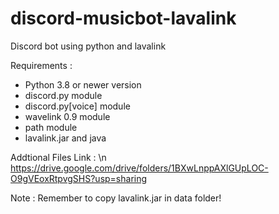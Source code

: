 # discord-musicbot-lavalink
Discord bot using python and lavalink

Requirements : 
- Python 3.8 or newer version
- discord.py module
- discord.py[voice] module
- wavelink 0.9 module
- path module
- lavalink.jar and java

Addtional Files Link : \n
https://drive.google.com/drive/folders/1BXwLnppAXlGUpLOC-O9gVEoxRtpvgSHS?usp=sharing

Note : 
Remember to copy lavalink.jar in data folder!
